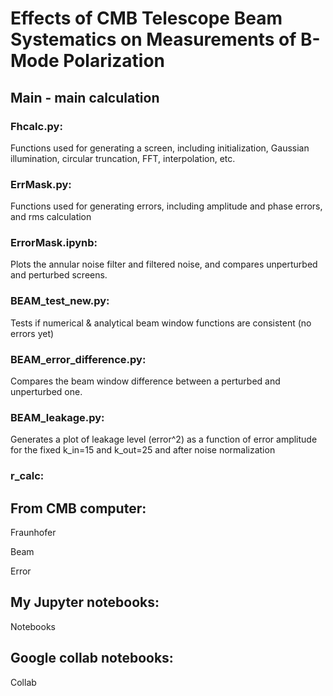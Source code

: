 # Effects of CMB Telescope Beam Systematics on Measurements of B-Mode Polarization

## Main - main calculation


### Fhcalc.py: 
Functions used for generating a screen, including initialization, Gaussian illumination, circular truncation, FFT, interpolation, etc.

### ErrMask.py: 
Functions used for generating errors, including amplitude and phase errors, and rms calculation

### ErrorMask.ipynb: 
Plots the annular noise filter and filtered noise, and compares unperturbed and perturbed screens.

### BEAM_test_new.py: 
Tests if numerical & analytical beam window functions are consistent (no errors yet)

### BEAM_error_difference.py: 
Compares the beam window difference between a perturbed and unperturbed one.

### BEAM_leakage.py: 
Generates a plot of leakage level (error^2) as a function of error amplitude for the fixed k_in=15 and k_out=25 and after noise normalization

### r_calc:




## From CMB computer:

Fraunhofer

Beam

Error

## My Jupyter notebooks:

Notebooks

## Google collab notebooks:

Collab
